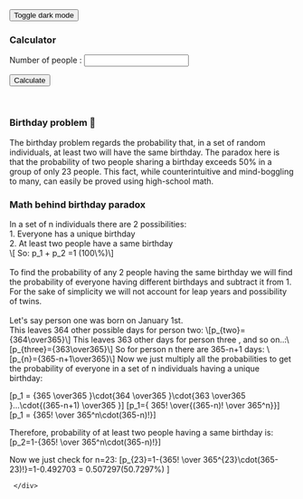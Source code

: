 <html lang="en" >
  <head>
 <link href="https://cdn.jsdelivr.net/npm/bootstrap@5.1.2/dist/css/bootstrap.min.css" rel="stylesheet" />
   <link rel="stylesheet" href="styles.css"/>
       <script id="MathJax-script" async
     src="https://cdn.jsdelivr.net/npm/mathjax@3/es5/tex-mml-chtml.js"></script>
     <script  src="./script.js"></script>
  </head>
  <body>
     <div class="header">
         	 <button class="btn btn-dark" onclick="myFunction()" type="button" >Toggle dark mode</button>
     </div>
 <div class="calculate">
  <h3>Calculator</h3>
<p>Number of people : <input class="people"  type="number" /></p>
<button class="btn btn-primary" onclick="Calculate()" type="button">Calculate</button><br />
<p class="prob"></p>
    </div>
     <br>
     <div>
        <h3>Birthday problem 🎉</h3>
        <p>
   The birthday problem regards the probability that, in a set of random individuals, at least two will have the same birthday. The paradox here is that the probability of two people sharing a birthday exceeds 50% in a group of only 23 people. This fact, while counterintuitive and mind-boggling to many, can easily be proved using high-school math.  
        </p>
     </div>
     <div>
        <h3>Math behind birthday paradox</h3>
  In a set of n individuals there are 2 possibilities:<br>
1. Everyone has a unique birthday <br>
2. At least two people have a same birthday<br>
 \[ So: p_1 + p_2 =1 (100\%)\] <br>

 <br> 
To find the probability of any 2 people having the same birthday we will find the probability of everyone having different birthdays and subtract it from 1.
For the sake of simplicity we will not account for leap years and possibility of twins.
<br><br>
  Let's say person one was born on January 1st.<br>
  This leaves 364 other possible days for person two: \[p_{two}={364\over365}\]
  This leaves 363 other days for person three , and so on..:\[p_{three}={363\over365}\]
  So for person n there are 365-n+1 days:  \[p_{n}={365-n+1\over365}\]
  Now we just multiply all the probabilities to get the probability of everyone in a set of n individuals having a unique birthday:
  
  \[p_1 = {365 \over365 }\cdot{364 \over365 }\cdot{363 \over365 }...\cdot{(365-n+1) \over365 }\]
  \[p_1={ 365! \over{(365-n)! \over 365^n}}\]
  \[p_1 = {365! \over 365^n\cdot(365-n)!}\]
  
 Therefore, probability of at least two people having a same birthday is: 
  \[p_2=1-{365! \over 365^n\cdot(365-n)!}\]
  
  Now we just check for n=23:
  \[p_{23}=1-{365! \over 365^{23}\cdot(365-23)!}=1-0.492703 = 0.507297(50.7297\%)
\]
     

     </div>
</body>

